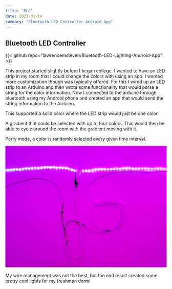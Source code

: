 ```yaml
---
title: "BLC"
date: 2021-01-14
summary: "Bluetooth LED Controller Android App"
---
```


## Bluetooth LED Controller

{{< github repo="lawrencemsteven/Bluetooth-LED-Lighting-Android-App" >}}

This project started slightly before I began college. I wanted to have an LED strip in my room that I could change the colors with using an app. I wanted more customization though was typically offered. For this I wired up an LED strip to an Arduino and then wrote some functionality that would parse a string for the color information. Now I connected to the arduino through bluetooth using my Android phone and created an app that would send the string information to the Arduino.

This supported a solid color where the LED strip would just be one color.

A gradient that could be selected with up to four colors. This would then be able to cycle around the room with the gradient moving with it.

Party mode, a color is randomly selected every given time interval.

![Wires](wires.png)

My wire management was not the best, but the end result created some pretty cool lights for my freshman dorm!